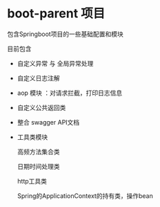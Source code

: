 # boot-parent 项目

包含Springboot项目的一些基础配置和模块

目前包含
- 自定义异常 与 全局异常处理
- 自定义日志注解
- aop 模块 ：对请求拦截，打印日志信息
- 自定义公共返回类
- 整合 swagger API文档
- 工具类模块
   
   高频方法集合类
   
   日期时间处理类
   
   http工具类
   
   Spring的ApplicationContext的持有类，操作bean
   
   
   
   
   
   

